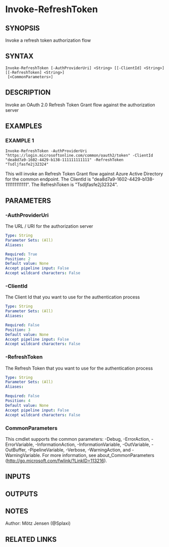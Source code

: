 ﻿---
external help file: PSOAuthHelper-help.xml
Module Name: PSOAuthHelper
online version:
schema: 2.0.0
---

# Invoke-RefreshToken

## SYNOPSIS
Invoke a refresh token authorization flow

## SYNTAX

```
Invoke-RefreshToken [-AuthProviderUri] <String> [[-ClientId] <String>] [[-RefreshToken] <String>]
 [<CommonParameters>]
```

## DESCRIPTION
Invoke an OAuth 2.0 Refresh Token Grant flow against the authorization server

## EXAMPLES

### EXAMPLE 1
```
Invoke-RefreshToken -AuthProviderUri "https://login.microsoftonline.com/common/oauth2/token" -ClientId "dea8d7a9-1602-4429-b138-111111111111" -RefreshToken "Tsdljfasfe2j32324"
```

This will invoke an Refresh Token Grant flow against Azure Active Directory for the common endpoint.
The ClientId is "dea8d7a9-1602-4429-b138-111111111111".
The RefreshToken is "Tsdljfasfe2j32324".

## PARAMETERS

### -AuthProviderUri
The URL / URI for the authorization server

```yaml
Type: String
Parameter Sets: (All)
Aliases:

Required: True
Position: 2
Default value: None
Accept pipeline input: False
Accept wildcard characters: False
```

### -ClientId
The Client Id that you want to use for the authentication process

```yaml
Type: String
Parameter Sets: (All)
Aliases:

Required: False
Position: 3
Default value: None
Accept pipeline input: False
Accept wildcard characters: False
```

### -RefreshToken
The Refresh Token that you want to use for the authentication process

```yaml
Type: String
Parameter Sets: (All)
Aliases:

Required: False
Position: 4
Default value: None
Accept pipeline input: False
Accept wildcard characters: False
```

### CommonParameters
This cmdlet supports the common parameters: -Debug, -ErrorAction, -ErrorVariable, -InformationAction, -InformationVariable, -OutVariable, -OutBuffer, -PipelineVariable, -Verbose, -WarningAction, and -WarningVariable.
For more information, see about_CommonParameters (http://go.microsoft.com/fwlink/?LinkID=113216).

## INPUTS

## OUTPUTS

## NOTES
Author: Mötz Jensen (@Splaxi)

## RELATED LINKS
